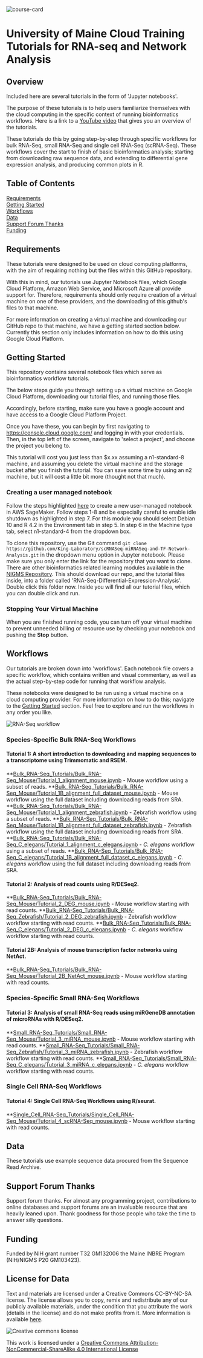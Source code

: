 [comment]: <> (Hi. If you are seeing this message, please open this file with markdown preview or jupyter notebook. You can do this by right clicking on the readme file and picking 'open with'.)
![course-card](images/module_anchor_image.png)
# University of Maine Cloud Training Tutorials for RNA-seq and Network Analysis

## Overview

Included here are several tutorials in the form of 'Jupyter notebooks'.

The purpose of these tutorials is to help users familiarize themselves with the cloud computing in the specific context of running bioinformatics workflows. Here is a link to a [YouTube video](https://youtube.com) that gives you an overview of the tutorials.

These tutorials do this by going step-by-step through specific workflows for bulk RNA-Seq, small RNA-Seq and single cell RNA-Seq (scRNA-Seq). These workflows cover the start to finish of basic bioinformatics analysis; starting from downloading raw sequence data, and extending to differential gene expression analysis, and producing common plots in R.

## Table of Contents

[Requirements](#requirements)  
[Getting Started](#getting-started)  
[Workflows](#workflows)  
[Data](#data)  
[Support Forum Thanks](#support-forum-thanks)  
[Funding](#funding)  
   

## Requirements

These tutorials were designed to be used on cloud computing platforms, with the aim of requiring nothing but the files within this GitHub repository.

With this in mind, our tutorials use Jupyter Notebook files, which Google Cloud Platform, Amazon Web Service, and Microsoft Azure all provide support for. Therefore, requirements should only require creation of a virtual machine on one of these providers, and the downloading of this github's files to that machine.

For more information on creating a virtual machine and downloading our GitHub repo to that machine, we have a getting started section below. Currently this section only includes information on how to do this using Google Cloud Platform.

## Getting Started

This repository contains several notebook files which serve as bioinformatics workflow tutorials.

The below steps guide you through setting up a virtual machine on Google Cloud Platform, downloading our tutorial files, and running those files. 

Accordingly, before starting, make sure you have a google account and have access to a Google Cloud Platform Project.

Once you have these, you can begin by first navigating to https://console.cloud.google.com/ and logging in with your credentials. Then, in the top left of the screen, navigate to 'select a project', and choose the project you belong to.

This tutorial will cost you just less than $x.xx assuming a n1-standard-8 machine, and assuming you delete the virtual machine and the storage bucket after you finish the tutorial. You can save some time by using an n2 machine, but it will cost a little bit more (thought not that much). 

### Creating a user managed notebook 

Follow the steps highlighted [here](https://github.com/STRIDES/NIHCloudLabGCP/blob/main/docs/vertexai.md) to create a new user-managed notebook in AWS SageMaker. Follow steps 1-8 and be especially careful to enable idle shutdown as highlighted in step 7. For this module you should select Debian 10 and R 4.2 in the Environment tab in step 5. In step 6 in the Machine type tab, select n1-standard-4 from the dropdown box.

To clone this repository, use the Git command `git clone https://github.com/King-Laboratory/scRNASeq-miRNASeq-and-TF-Network-Analysis.git` in the dropdown menu option in Jupyter notebook. Please make sure you only enter the link for the repository that you want to clone. There are other bioinformatics related learning modules available in the [NIGMS Repository](https://github.com/NIGMS). This should download our repo, and the tutorial files inside, into a folder called 'RNA-Seq-Differential-Expression-Analysis'. Double click this folder now. Inside you will find all our tutorial files, which you can double click and run.

### Stopping Your Virtual Machine

When you are finished running code, you can turn off your virtual machine to prevent unneeded billing or resource use by checking your notebook and pushing the **Stop** button.

## Workflows

Our tutorials are broken down into 'workflows'. Each notebook file covers a specific workflow, which contains written and visual commentary, as well as the actual step-by-step code for running that workflow analysis. 

These notebooks were designed to be run using a virtual machine on a cloud computing provider. For more information on how to do this; navigate to the [Getting Started](#getting-started) section. Feel free to explore and run the workflows in any order you like. 

![RNA-Seq workflow](images/Cloud_Modules.png)

### Species-Specific Bulk RNA-Seq Workflows

#### Tutorial 1: A short introduction to downloading and mapping sequences to a transcriptome using Trimmomatic and RSEM.
**[Bulk_RNA-Seq_Tutorials/Bulk_RNA-Seq_Mouse/Tutorial_1_alignment_mouse.ipynb](Bulk_RNA-Seq_Tutorials/Bulk_RNA-Seq_Mouse/Tutorial_1_alignment_mouse.ipynb) - Mouse workflow using a subset of reads.
**[Bulk_RNA-Seq_Tutorials/Bulk_RNA-Seq_Mouse/Tutorial_1B_alignment_full_dataset_mouse.ipynb](Bulk_RNA-Seq_Tutorials/Bulk_RNA-Seq_Mouse/Tutorial_1_alignment_full_dataset_mouse.ipynb) - Mouse workflow using the full dataset including downloading reads from SRA.
**[Bulk_RNA-Seq_Tutorials/Bulk_RNA-Seq_Mouse/Tutorial_1_alignment_zebrafish.ipynb](Bulk_RNA-Seq_Tutorials/Bulk_RNA-Seq_Zebrafish/Tutorial_1_alignment_zebrafish.ipynb) - Zebrafish workflow using a subset of reads.
**[Bulk_RNA-Seq_Tutorials/Bulk_RNA-Seq_Mouse/Tutorial_1B_alignment_full_dataset_zebrafish.ipynb](Bulk_RNA-Seq_Tutorials/Bulk_RNA-Seq_Zebrafish/Tutorial_1_alignment_full_dataset_zebrafish.ipynb) - Zebrafish workflow using the full dataset including downloading reads from SRA.
**[Bulk_RNA-Seq_Tutorials/Bulk_RNA-Seq_C_elegans/Tutorial_1_alignment_c_elegans.ipynb](Bulk_RNA-Seq_Tutorials/Bulk_RNA-Seq_C_elegans/Tutorial_1_alignment_c_elegans.ipynb) - *C. elegans* workflow using a subset of reads.
**[Bulk_RNA-Seq_Tutorials/Bulk_RNA-Seq_C_elegans/Tutorial_1B_alignment_full_dataset_c_elegans.ipynb](Bulk_RNA-Seq_Tutorials/Bulk_RNA-Seq_C_elegans/Tutorial_1_alignment_full_dataset_c_elegans.ipynb) - *C. elegans* workflow using the full dataset including downloading reads from SRA.

#### Tutorial 2: Analysis of read counts using R/DESeq2.
**[Bulk_RNA-Seq_Tutorials/Bulk_RNA-Seq_Mouse/Tutorial_2_DEG_mouse.ipynb](Bulk_RNA-Seq_Tutorials/Bulk_RNA-Seq_Mouse/Tutorial_2_DEG_mouse.ipynb) - Mouse workflow starting with read counts.
**[Bulk_RNA-Seq_Tutorials/Bulk_RNA-Seq_Zebrafish/Tutorial_2_DEG_zebrafish.ipynb](Bulk_RNA-Seq_Tutorials/Bulk_RNA-Seq_Mouse/Tutorial_2_DEG_zebrafish.ipynb) - Zebrafish workflow workflow starting with read counts.
**[Bulk_RNA-Seq_Tutorials/Bulk_RNA-Seq_C_elegans/Tutorial_2_DEG_c_elegans.ipynb](Bulk_RNA-Seq_C_elegans/Tutorial_2_DEG_c_elegans.ipynb) - *C. elegans* workflow workflow starting with read counts.

#### Tutorial 2B: Analysis of mouse transcription factor networks using NetAct.
**[Bulk_RNA-Seq_Tutorials/Bulk_RNA-Seq_Mouse/Tutorial_2B_NetAct_mouse.ipynb](Bulk_RNA-Seq_Tutorials/Bulk_RNA-Seq_Mouse/Tutorial_2B_NetAct_mouse.ipynb) - Mouse workflow starting with read counts.

### Species-Specific Small RNA-Seq Workflows

#### Tutorial 3: Analysis of small RNA-Seq reads using miRGeneDB annotation of microRNAs with R/DESeq2.
**[Small_RNA-Seq_Tutorials/Small_RNA-Seq_Mouse/Tutorial_3_miRNA_mouse.ipynb](Small_RNA-Seq_Tutorials/Small_RNA-Seq_Mouse/Tutorial_3_miRNA_mouse.ipynb) - Mouse workflow starting with read counts.
**[Small_RNA-Seq_Tutorials/Small_RNA-Seq_Zebrafish/Tutorial_3_miRNA_zebrafish.ipynb](Small_RNA-Seq_Tutorials/Small_RNA-Seq_Zebrafish/Tutorial_3_miRNA_zebrafish.ipynb) - Zebrafish workflow workflow starting with read counts.
**[Small_RNA-Seq_Tutorials/Small_RNA-Seq_C_elegans/Tutorial_3_miRNA_c_elegans.ipynb](Small_RNA-Seq_Tutorials/Small_RNA-Seq_C_elegans/Tutorial_3_miRNA_c_elegans.ipynb) - *C. elegans* workflow workflow starting with read counts.

### Single Cell RNA-Seq Workflows

#### Tutorial 4: Single Cell RNA-Seq Workflows using R/seurat.
**[Single_Cell_RNA-Seq_Tutorials/Single_Cell_RNA-Seq_Mouse/Tutorial_4_scRNA-Seq_mouse.ipynb](Single_Cell_RNA-Seq_Tutorials/Single_Cell_RNA-Seq_Mouse/Tutorial_4_scRNA-Seq_mouse.ipynb) - Mouse workflow starting with read counts.

## Data

These tutorials use example sequence data procured from the Sequence Read Archive. 

## Support Forum Thanks

Support forum thanks. For almost any programming project, contributions to online databases and support forums are an invaluable resource that are heavily leaned upon. Thank goodness for those people who take the time to answer silly questions.

## Funding

Funded by NIH grant number T32 GM132006 the Maine INBRE Program (NIH/NIGMS P20 GM103423).

## **License for Data**

Text and materials are licensed under a Creative Commons CC-BY-NC-SA license. The license allows you to copy, remix and redistribute any of our publicly available materials, under the condition that you attribute the work (details in the license) and do not make profits from it. More information is available [here](https://tilburgsciencehub.com/about).

![Creative commons license](https://i.creativecommons.org/l/by-nc-sa/4.0/88x31.png)

This work is licensed under a [Creative Commons Attribution-NonCommercial-ShareAlike 4.0 International License](http://creativecommons.org/licenses/by-nc-sa/4.0/)

